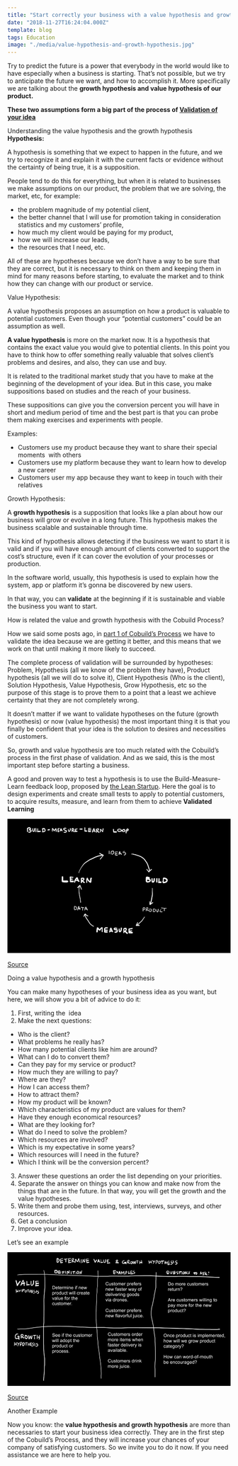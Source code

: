 ```yaml
---
title: "Start correctly your business with a value hypothesis and growth hypothesis"
date: "2018-11-27T16:24:04.000Z"
template: blog
tags: Education
image: "./media/value-hypothesis-and-growth-hypothesis.jpg"
---
```



Try to predict the future is a power that everybody in the world would like to have especially when a business is starting. That’s not possible, but we try to anticipate the future we want, and how to accomplish it. More specifically we are talking about the **growth hypothesis and value hypothesis of our product.**

**These two assumptions form a big part of the process of [Validation of your idea](https://cobuildlab.com/blog/cobuild-process-part-1/)**

<title-2>Understanding the value hypothesis and the growth hypothesis</title-2>
**Hypothesis:**

A hypothesis is something that we expect to happen in the future, and we try to recognize it and explain it with the current facts or evidence without the certainty of being true, it is a supposition.

People tend to do this for everything, but when it is related to businesses we make assumptions on our product, the problem that we are solving, the market, etc, for example:
* the problem magnitude of my potential client, 
* the better channel that I will use for promotion taking in consideration statistics and my customers’ profile, 
* how much my client would be paying for my product, 
* how we will increase our leads, 
* the resources that I need, etc.


All of these are hypotheses because we don’t have a way to be sure that they are correct, but it is necessary to think on them and keeping them in mind for many reasons before starting, to evaluate the market and to think how they can change with our product or service. 

<title-3>Value Hypothesis:</title-3>

A value hypothesis proposes an assumption on how a product is valuable to potential customers. Even though your “potential customers” could be an assumption as well.


**A value hypothesis** is more on the market now. It is a hypothesis that contains the exact value you would give to potential clients. In this point you have to think how to offer something really valuable that solves client’s problems and desires, and also, they can use and buy.

It is related to the traditional market study that you have to make at the beginning of the development of your idea. But in this case, you make suppositions based on studies and the reach of your business.

These suppositions can give you the conversion percent you will have in short and medium period of time and the best part is that you can probe them making exercises and experiments with people.

Examples: 
* Customers use my product because they want to share their special moments  with others
* Customers use my platform because they want to learn how to develop a new career
* Customers user my app because they want to keep in touch with their relatives


<title-3>Growth Hypothesis:</title-3>

A **growth hypothesis** is a supposition that looks like a plan about how our business will grow or evolve in a long future. This hypothesis makes the business scalable and sustainable through time.


This kind of hypothesis allows detecting if the business we want to start it is valid and if you will have enough amount of clients converted to support the cost’s structure, even if it can cover the evolution of your processes or production.

In the software world, usually, this hypothesis is used to explain how the system, app or platform it’s gonna be discovered by new users. 

In that way, you can **validate** at the beginning if it is sustainable and viable the business you want to start.

<title-2>How is related the value and growth hypothesis with the Cobuild Process?</title-2>

How we said some posts ago, in [part 1 of Cobuild’s Process](https://cobuildlab.com/blog/cobuild-process-part-1/) we have to validate the idea because we are getting it better, and this means that we work on that until making it more likely to succeed.


The complete process of validation will be surrounded by hypotheses: Problem, Hypothesis (all we know of the problem they have), Product hypothesis (all we will do to solve it), Client Hypothesis (Who is the client), Solution Hypothesis, Value Hypothesis, Grow Hypothesis, etc so the purpose of this stage is to prove them to a point that a least we achieve certainty that they are not completely wrong.

It doesn’t matter if we want to validate hypotheses on the future (growth hypothesis) or now (value hypothesis) the most important thing it is that you finally be confident that your idea is the solution to desires and necessities of customers.

So, growth and value hypothesis are too much related with the Cobuild’s process in the first phase of validation. And as we said, this is the most important step before starting a business.

A good and proven way to test a hypothesis is to use the Build-Measure-Learn feedback loop, proposed by [the Lean Startup]( http://theleanstartup.com/principles).  Here the goal is to design experiments and create small tests to apply to potential customers, to acquire results, measure, and learn from them to achieve **Validated Learning**

![VALUE-HYPOTHESIS-AND-GROWTH-HYPOTHESIS]( ./media/example-one.png)

[Source](https://youexec.com/book-summaries/hjy7654kl/the-startup-way-by-eric-ries)

<title-2>Doing a value hypothesis and a growth hypothesis</title-2>

You can make many hypotheses of your business idea as you want, but here, we will show you a bit of advice to do it:

1. First, writing the  idea
2. Make the next questions:
* Who is the client?
* What problems he really has?
* How many potential clients like him are around?
* What can I do to convert them?
* Can they pay for my service or product?
* How much they are willing to pay?
* Where are they?
* How I can access them?
* How to attract them?
* How my product will be known?
* Which characteristics of my product are values for them?
* Have they enough economical resources?
* What are they looking for?
* What do I need to solve the problem?
* Which resources are involved?
* Which is my expectative in some years?
* Which resources will I need in the future?
* Which I think will be the conversion percent?
3. Answer these questions an order the list depending on your priorities.
4. Separate the answer on things you can know and make now from the things that are in the future. In that way, you will get the growth and the value hypotheses.
5. Write them and probe them using, test, interviews, surveys, and other resources.
6. Get a conclusion
7. Improve your idea.

<title-3>Let’s see an example</title-3>

![VALUE-HYPOTHESIS-AND-GROWTH-HYPOTHESIS]( ./media/example-two.png)

[Source](https://youexec.com/book-summaries/hjy7654kl/the-startup-way-by-eric-ries)


<title-3>Another Example</title-3>

<youtube-video id="QaoVWtLX038"></youtube-video>

Now you know: the **value hypothesis and growth hypothesis** are more than necessaries to start your business idea correctly. They are in the first step of the Cobuild’s Process, and they will increase your chances of your company of satisfying customers. So we invite you to do it now. If you need assistance we are here to help you. 
